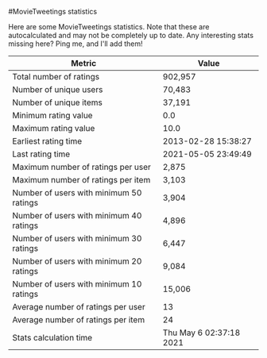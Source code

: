 #MovieTweetings statistics

Here are some MovieTweetings statistics. Note that these are autocalculated and may not be completely up to date. Any interesting stats missing here? Ping me, and I'll add them!

Metric | Value
--- | ---
Total number of ratings                 | 902,957
Number of unique users                  | 70,483
Number of unique items                  | 37,191
Minimum rating value                    | 0.0
Maximum rating value                    | 10.0
Earliest rating time                    | 2013-02-28 15:38:27
Last rating time                        | 2021-05-05 23:49:49
Maximum number of ratings per user      | 2,875
Maximum number of ratings per item      | 3,103
Number of users with minimum 50 ratings | 3,904
Number of users with minimum 40 ratings | 4,896
Number of users with minimum 30 ratings | 6,447
Number of users with minimum 20 ratings | 9,084
Number of users with minimum 10 ratings | 15,006
Average number of ratings per user      | 13
Average number of ratings per item      | 24
Stats calculation time                  | Thu May  6 02:37:18 2021

